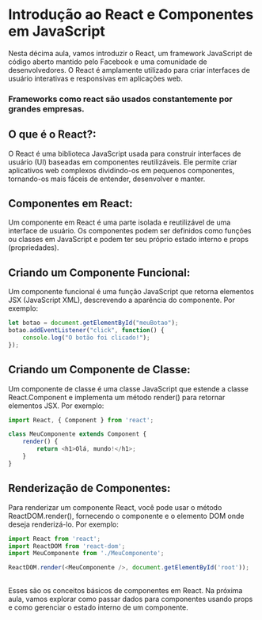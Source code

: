 ## <h1> Introdução ao React e Componentes em JavaScript</h1>

Nesta décima aula, vamos introduzir o React, um framework JavaScript de código aberto mantido pelo Facebook e uma comunidade de desenvolvedores. O React é amplamente utilizado para criar interfaces de usuário interativas e responsivas em aplicações web.

<h3> Frameworks como react são usados constantemente por grandes empresas. </h3>


## **O que é o React?:**


O React é uma biblioteca JavaScript usada para construir interfaces de usuário (UI) baseadas em componentes reutilizáveis. Ele permite criar aplicativos web complexos dividindo-os em pequenos componentes, tornando-os mais fáceis de entender, desenvolver e manter.
##


## **Componentes em React:** 


Um componente em React é uma parte isolada e reutilizável de uma interface de usuário. Os componentes podem ser definidos como funções ou classes em JavaScript e podem ter seu próprio estado interno e props (propriedades).
##


## **Criando um Componente Funcional**: 


Um componente funcional é uma função JavaScript que retorna elementos JSX (JavaScript XML), descrevendo a aparência do componente. Por exemplo:
```javascript
let botao = document.getElementById("meuBotao");
botao.addEventListener("click", function() {
    console.log("O botão foi clicado!");
});

```
##  


## **Criando um Componente de Classe**: 


Um componente de classe é uma classe JavaScript que estende a classe React.Component e implementa um método render() para retornar elementos JSX. Por exemplo:
```javascript
import React, { Component } from 'react';

class MeuComponente extends Component {
    render() {
        return <h1>Olá, mundo!</h1>;
    }
}

```

##  


## **Renderização de Componentes**: 


Para renderizar um componente React, você pode usar o método ReactDOM.render(), fornecendo o componente e o elemento DOM onde deseja renderizá-lo. Por exemplo:
```javascript
import React from 'react';
import ReactDOM from 'react-dom';
import MeuComponente from './MeuComponente';

ReactDOM.render(<MeuComponente />, document.getElementById('root'));
```

##  


Esses são os conceitos básicos de componentes em React. Na próxima aula, vamos explorar como passar dados para componentes usando props e como gerenciar o estado interno de um componente.
